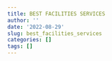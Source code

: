 ```yaml
---
title: BEST FACILITIES SERVICES
author: ''
date: '2022-08-29'
slug: best_facilities_services
categories: []
tags: []
---
```

